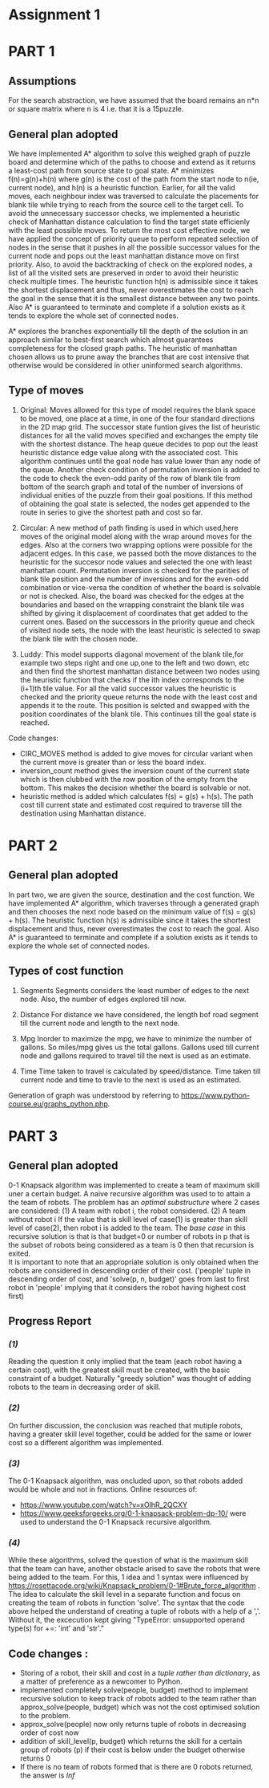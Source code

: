 # Assignment 1

# PART 1
## Assumptions
For the search abstraction, we have assumed that the board remains an n*n or square matrix where n is 4 i.e. that it is a 15puzzle.

## General plan adopted
We have implemented A* algorithm to solve this weighed graph of puzzle board and determine which of the paths to choose and extend as it  returns a least-cost path from source state to goal state. A* minimizes f(n)=g(n)+h(n) where g(n) is the cost of the path from the start node to n(ie, current node), and h(n) is a heuristic function. Earlier, for all the valid moves, each neighbour index was traversed to calculate the placements for blank tile while trying to reach from the source cell to the target cell. To avoid the unnecessary successor checks, we implemented a heuristic check of Manhattan distance calculation to find the target state efficienly with the least possible moves. To return the most cost effective node, we have applied the concept of priority queue to perform repeated selection of nodes in the sense that it pushes in all the possible successor values for the current node and pops out the least manhattan distance move on first priority. Also, to avoid the backtracking of check on the explored nodes, a list of all the visited sets are preserved in order to avoid their heuristic check multiple times. 
The heuristic function h(n) is admissible since it takes the shortest displacement and thus, never overestimates the cost to reach the goal in the sense that it is the smallest distance between any two points. Also A* is guaranteed to terminate and complete if a solution exists as it tends to explore the whole set of connected nodes.

A* explores the branches exponentially till the depth of the solution in an approach similar to best-first search which almost guarantees completeness for the closed graph paths. The heuristic of manhattan chosen allows us to prune away the branches that are cost intensive that otherwise would be considered in other uninformed search algorithms.

## Type of moves

1. Original:
Moves allowed for this type of model requires the blank space to be moved, one place at a time, in one of the four standard directions in the 2D map grid. The successor state funtion gives the list of heuristic distances for all the valid moves specified and exchanges the empty tile with the shortest distance. The heap queue decides to pop out the least heuristic distance edge value along with the associated cost. This algorithm continues until the goal node has value lower than any node of the queue. Another check condition of permutation inversion is added to the code to check the even-odd parity of the row of blank tile from bottom of the search graph and total of the number of inversions of individual enities of the puzzle from their goal positions. If this method of obtaining the goal state is selected, the nodes get appended to the route in series to give the shortest path and cost so far.

2. Circular:
A new method of path finding is used in which used,here  moves of the original model along with the wrap around moves for the edges. Also at the corners two wrapping options were possible for the adjacent edges. In this case, we passed both the move distances to the heuristic for the succesor node values and selected the one with least manhattan count. Permutation inversion is checked for the parities of blank tile position and the number of inversions and for the even-odd combination or vice-versa the condition of whether the board is solvable or not is checked. Also, the board was checked for the edges at the boundaries and based on the wrapping constraint the blank tile was shifted by giving it displacement of coordinates that get added to the current ones. Based on the successors in the priority queue and check of visited node sets, the node with the least heuristic is selected to swap the blank tile with the chosen node.

3. Luddy:
This model supports diagonal movement of the blank tile,for example two steps right and one up,one to the left and two down, etc and then find the shortest manhattan distance between two nodes using the heuristic function that checks if the ith index corresponds to the (i+1)th tile value. For all the valid successor values the heuristic is checked and the priority queue returns the node with the least cost and appends it to the route. This position is selcted and swapped with the position coordinates of the blank tile. This continues till the goal state is reached.

Code changes:
* CIRC_MOVES method is added to give moves for circular variant when the current move is greater than or less the board index. 
* inversion_count method gives the inversion count of the current state which is then clubbed with the row position of the empty from the bottom. This makes the decision whether the board is solvable or not.
* heuristic method is added which calculates f(s) = g(s) + h(s). The path cost till current state and estimated cost required to traverse till the destination using Manhattan distance.


# PART 2
## General plan adopted
In part two, we are given the source, destination and the cost function. We have implemented A* algorithm, which traverses through a generated graph and then chooses the next node based on the minimum value of f(s) = g(s) + h(s). The heuristic function h(s) is admissible since it takes the shortest displacement and thus, never overestimates the cost to reach the goal. Also A* is guaranteed to terminate and complete if a solution exists as it tends to explore the whole set of connected nodes. 

## Types of cost function
1. Segments
Segments considers the least number of edges to the next node. Also, the number of edges explored till now.

2. Distance
For distance we have considered, the length bof road segment till the current node and length to the next node. 

3. Mpg 
Inorder to maximize the mpg, we have to minimize the number of gallons. So miles/mpg gives us the total gallons. Gallons used till current node and gallons required to travel till the next is used as an estimate.

4. Time 
Time taken to travel is calculated by speed/distance. Time taken till current node and time to travle to the next is used as an estimated.

Generation of graph was understood by referring to https://www.python-course.eu/graphs_python.php.

# PART 3 
## General plan adopted
0-1 Knapsack algorithm was implemented to create a team of maximum skill uner a certain budget. A naive recursive algorithm was used to to attain a the team of robots. The problem has an *optimal substructure* where 2 cases are considered: 
(1) A team with robot i, the robot considered. 
(2) A team without robot i
If the value that is skill level of case(1) is greater than skill level of case(2), then robot i is added to the team.
The *base case* in this recursive solution is that is that budget=0 or number of robots in p that is the subset of robots being considered as a team is 0 then that recursion is exited.  
It is important to note that an appropriate solution is only obtained when the robots are considered in descending order of their cost. ('people' tuple in descending order of cost, and 'solve(p, n, budget)' goes from last to first robot in 'people' implying that it considers the robot having highest cost first)

## Progress Report
### *(1)* 
Reading the question it only implied that the team (each robot having a certain cost), with the greatest skill must be created, with the basic constraint of a budget. Naturally "greedy solution" was thought of adding robots to the team in decreasing order of skill.
### *(2)*
On further discussion, the conclusion was reached that mutiple robots, having a greater skill level together, could be added for the same or lower cost so a different algorithm was implemented.
### *(3)* 
The 0-1 Knapsack algorithm, was oncluded upon, so that robots added would be whole and not in fractions. Online resources of:
* https://www.youtube.com/watch?v=xOlhR_2QCXY
* https://www.geeksforgeeks.org/0-1-knapsack-problem-dp-10/
were used to understand the 0-1 Knapsack recursive algorithm.
### *(4)* 
While these algorithms, solved the question of what is the maximum skill that the team can have, another obstacle arised to save the robots that were being added to the team. For this, 1 idea and 1 syntax were influenced by https://rosettacode.org/wiki/Knapsack_problem/0-1#Brute_force_algorithm . The idea to calculate the skill level in a separate function and focus on creating the team of robots in function 'solve'. The syntax that the code above helped the understand of creating a tuple of robots with a help of a ','. Without it, the excecution kept giving "TypeError: unsupported operand type(s) for +=: 'int' and 'str'."


## Code changes :
* Storing of a robot, their skill and cost in a *tuple rather than dictionary*, as a matter of preference as a newcomer to Python.
* implemented completely solve(people, budget) method to implement recursive solution to keep track of robots added to the team rather than approx_solve(people, budget) which was not the cost optimised solution to the problem. 
* approx_solve(people) now only returns tuple of robots in decreasing order of cost now
* addition of skill_level(p, budget) which returns the skill for a certain group of robots (p) if their cost is below under the budget otherwise returns 0
* If there is no team of robots formed that is there are 0 robots returned, the answer is *Inf* 

